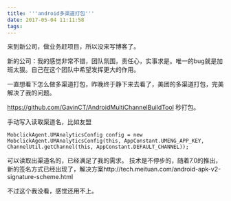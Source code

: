 ```yaml
---
title: '''android多渠道打包'''
date: 2017-05-04 11:11:58
tags:
---
```

来到新公司，做业务赶项目，所以没来写博客了。

新的公司：我的感觉非常不错，团队氛围，责任心，实事求是。唯一的bug就是加班太狠。自己在这个团队中希望发挥更大的作用。

一直想看下怎么做多渠道打包，昨晚终于静下来去看了，美团的多渠道打包，完美解决了我的问题。

https://github.com/GavinCT/AndroidMultiChannelBuildTool 秒打包。

手动写入读取渠道名，比如友盟


    MobclickAgent.UMAnalyticsConfig config = new MobclickAgent.UMAnalyticsConfig(this, AppConstant.UMENG_APP_KEY, ChannelUtil.getChannel(this, AppConstant.DEFAULT_CHANNEL));


可以读取出渠道名的，已经满足了我的需求。
技术是不停步的，随着7.0的推出，新的签名方式已经出现了，解决方案http://tech.meituan.com/android-apk-v2-signature-scheme.html

不过这个我没看，感觉还用不上。